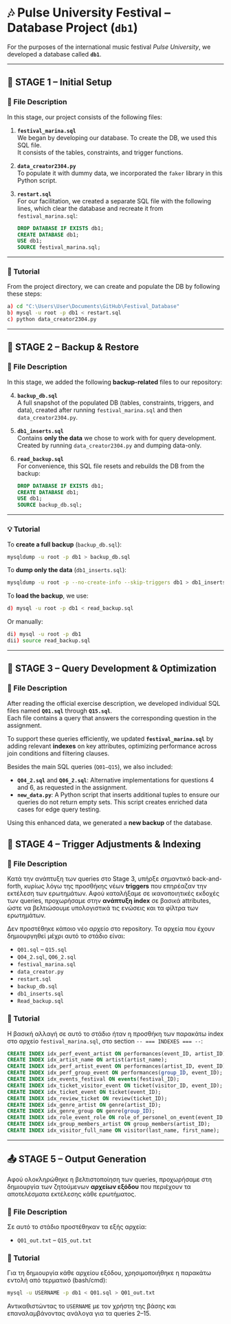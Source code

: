 # 🎶 Pulse University Festival – Database Project (`db1`)

For the purposes of the international music festival *Pulse University*, we developed a database called **`db1`**.

---

## 🧱 STAGE 1 – Initial Setup

### 📄 File Description

In this stage, our project consists of the following files:

1. **`festival_marina.sql`**  
   We began by developing our database. To create the DB, we used this SQL file.  
   It consists of the tables, constraints, and trigger functions.

2. **`data_creator2304.py`**  
   To populate it with dummy data, we incorporated the `faker` library in this Python script.

3. **`restart.sql`**  
   For our facilitation, we created a separate SQL file with the following lines, which clear the database and recreate it from `festival_marina.sql`:

   ```sql
   DROP DATABASE IF EXISTS db1;
   CREATE DATABASE db1;
   USE db1;
   SOURCE festival_marina.sql;
   ```

---

### 🧪 Tutorial

From the project directory, we can create and populate the DB by following these steps:

```bash
a) cd "C:\Users\User\Documents\GitHub\Festival_Database"
b) mysql -u root -p db1 < restart.sql
c) python data_creator2304.py
```

---

## 💾 STAGE 2 – Backup & Restore

### 📄 File Description

In this stage, we added the following **backup-related** files to our repository:

4. **`backup_db.sql`**  
   A full snapshot of the populated DB (tables, constraints, triggers, and data), created after running `festival_marina.sql` and then `data_creator2304.py`.

5. **`db1_inserts.sql`**  
   Contains **only the data** we chose to work with for query development. Created by running `data_creator2304.py` and dumping data-only.

6. **`read_backup.sql`**  
   For convenience, this SQL file resets and rebuilds the DB from the backup:

   ```sql
   DROP DATABASE IF EXISTS db1;
   CREATE DATABASE db1;
   USE db1;
   SOURCE backup_db.sql;
   ```

---

### 💡 Tutorial

To **create a full backup** (`backup_db.sql`):

```bash
mysqldump -u root -p db1 > backup_db.sql
```

To **dump only the data** (`db1_inserts.sql`):

```bash
mysqldump -u root -p --no-create-info --skip-triggers db1 > db1_inserts.sql
```

To **load the backup**, we use:

```bash
d) mysql -u root -p db1 < read_backup.sql
```

Or manually:

```bash
di) mysql -u root -p db1
dii) source read_backup.sql
```

---

## 🧠 STAGE 3 – Query Development & Optimization

### 📄 File Description

After reading the official exercise description, we developed individual SQL files named **`Q01.sql`** through **`Q15.sql`**.  
Each file contains a query that answers the corresponding question in the assignment.

To support these queries efficiently, we updated **`festival_marina.sql`** by adding relevant **indexes** on key attributes, optimizing performance across join conditions and filtering clauses.

Besides the main SQL queries (`Q01–Q15`), we also included:

- **`Q04_2.sql`** and **`Q06_2.sql`**: Alternative implementations for questions 4 and 6, as requested in the assignment.
- **`new_data.py`**: A Python script that inserts additional tuples to ensure our queries do not return empty sets. This script creates enriched data cases for edge query testing.

Using this enhanced data, we generated a **new backup** of the database.

## 🧱 STAGE 4 – Trigger Adjustments & Indexing

### 📄 File Description
Κατά την ανάπτυξη των queries στο Stage 3, υπήρξε σημαντικό back-and-forth, κυρίως λόγω της προσθήκης νέων **triggers** που επηρέαζαν την εκτέλεση των ερωτημάτων. Αφού καταλήξαμε σε ικανοποιητικές εκδοχές των queries, προχωρήσαμε στην **ανάπτυξη index** σε βασικά attributes, ώστε να βελτιώσουμε υπολογιστικά τις ενώσεις και τα φίλτρα των ερωτημάτων.

Δεν προστέθηκε κάποιο νέο αρχείο στο repository. Τα αρχεία που έχουν δημιουργηθεί μέχρι αυτό το στάδιο είναι:

- `Q01.sql` – `Q15.sql`
- `Q04_2.sql`, `Q06_2.sql`
- `festival_marina.sql`
- `data_creator.py`
- `restart.sql`
- `backup_db.sql`
- `db1_inserts.sql`
- `Read_backup.sql`

### 📘 Tutorial
Η βασική αλλαγή σε αυτό το στάδιο ήταν η προσθήκη των παρακάτω index στο αρχείο `festival_marina.sql`, στο section `-- === INDEXES === --`:

```sql
CREATE INDEX idx_perf_event_artist ON performances(event_ID, artist_ID);
CREATE INDEX idx_artist_name ON artist(artist_name);
CREATE INDEX idx_perf_artist_event ON performances(artist_ID, event_ID);
CREATE INDEX idx_perf_group_event ON performances(group_ID, event_ID);
CREATE INDEX idx_events_festival ON events(festival_ID);
CREATE INDEX idx_ticket_visitor_event ON ticket(visitor_ID, event_ID);
CREATE INDEX idx_ticket_event ON ticket(event_ID);
CREATE INDEX idx_review_ticket ON review(ticket_ID);
CREATE INDEX idx_genre_artist ON genre(artist_ID);
CREATE INDEX idx_genre_group ON genre(group_ID);
CREATE INDEX idx_role_event_role ON role_of_personel_on_event(event_ID, role);
CREATE INDEX idx_group_members_artist ON group_members(artist_ID);
CREATE INDEX idx_visitor_full_name ON visitor(last_name, first_name);
```

---

## 📤 STAGE 5 – Output Generation

Αφού ολοκληρώθηκε η βελτιστοποίηση των queries, προχωρήσαμε στη δημιουργία των ζητούμενων **αρχείων εξόδου** που περιέχουν τα αποτελέσματα εκτέλεσης κάθε ερωτήματος.

### 📄 File Description
Σε αυτό το στάδιο προστέθηκαν τα εξής αρχεία:

- `Q01_out.txt` – `Q15_out.txt`

### 📘 Tutorial
Για τη δημιουργία κάθε αρχείου εξόδου, χρησιμοποιήθηκε η παρακάτω εντολή από τερματικό (bash/cmd):

```bash
mysql -u USERNAME -p db1 < Q01.sql > Q01_out.txt
```

Αντικαθιστώντας το `USERNAME` με τον χρήστη της βάσης και επαναλαμβάνοντας ανάλογα για τα queries 2–15.

